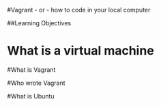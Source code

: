 #Vagrant - or - how to code in your local computer

##Learning Objectives

# What is a virtual machine

#What is Vagrant

#Who wrote Vagrant

#What is Ubuntu
